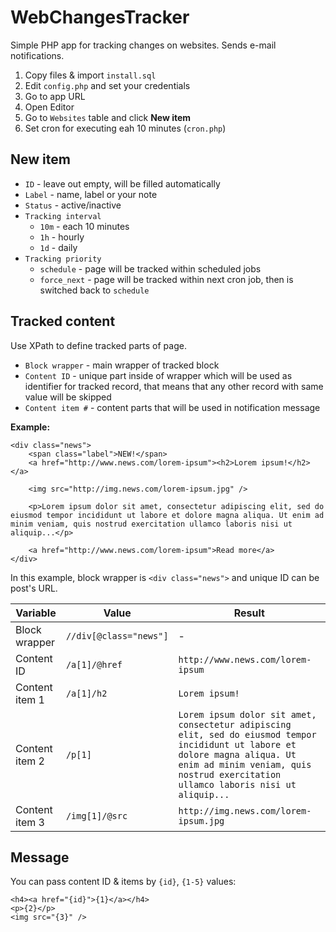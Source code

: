 # WebChangesTracker

Simple PHP app for tracking changes on websites. Sends e-mail notifications.

1. Copy files & import `install.sql`
1. Edit `config.php` and set your credentials
1. Go to app URL
1. Open Editor
1. Go to `Websites` table and click **New item**
1. Set cron for executing eah 10 minutes (`cron.php`)

## New item

* `ID` - leave out empty, will be filled automatically
* `Label` - name, label or your note
* `Status` - active/inactive
* `Tracking interval`
    * `10m` - each 10 minutes
    * `1h` - hourly
    * `1d` - daily
* `Tracking priority`
    * `schedule` - page will be tracked within scheduled jobs
    * `force_next` - page will be tracked within next cron job, then is switched back to `schedule`

## Tracked content

Use XPath to define tracked parts of page.

* `Block wrapper` - main wrapper of tracked block
* `Content ID` - unique part inside of wrapper which will be used as identifier for tracked record, that means that any other record with same value will be skipped
* `Content item #` - content parts that will be used in notification message

**Example:**

    <div class="news">
        <span class="label">NEW!</span>
        <a href="http://www.news.com/lorem-ipsum"><h2>Lorem ipsum!</h2></a>

        <img src="http://img.news.com/lorem-ipsum.jpg" />

        <p>Lorem ipsum dolor sit amet, consectetur adipiscing elit, sed do eiusmod tempor incididunt ut labore et dolore magna aliqua. Ut enim ad minim veniam, quis nostrud exercitation ullamco laboris nisi ut aliquip...</p>

        <a href="http://www.news.com/lorem-ipsum">Read more</a>
    </div>

In this example, block wrapper is `<div class="news">` and unique ID can be post's URL.

|Variable|Value|Result|
|--------|-----|------|
|Block wrapper|`//div[@class="news"]`|-|
|Content ID|`/a[1]/@href`|`http://www.news.com/lorem-ipsum`|
|Content item 1|`/a[1]/h2`|`Lorem ipsum!`|
|Content item 2|`/p[1]`|`Lorem ipsum dolor sit amet, consectetur adipiscing elit, sed do eiusmod tempor incididunt ut labore et dolore magna aliqua. Ut enim ad minim veniam, quis nostrud exercitation ullamco laboris nisi ut aliquip...`|
|Content item 3|`/img[1]/@src`|`http://img.news.com/lorem-ipsum.jpg`|


## Message

You can pass content ID & items by `{id}`, `{1-5}` values:

    <h4><a href="{id}">{1}</a></h4>
    <p>{2}</p>
    <img src="{3}" />